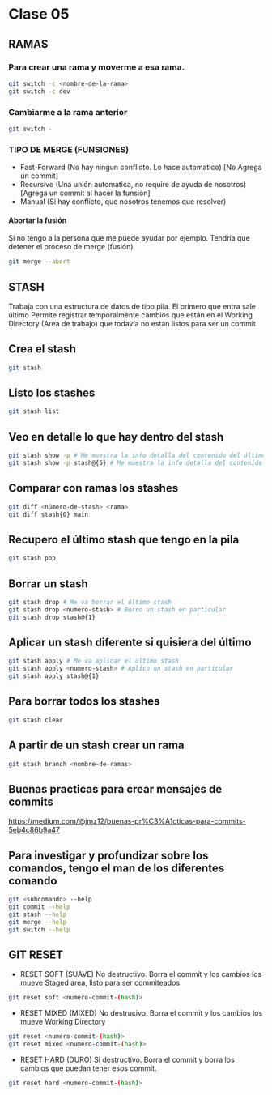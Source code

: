 # Clase 05

## RAMAS

### Para crear una rama y moverme a esa rama.

```sh
git switch -c <nombre-de-la-rama>
git switch -c dev
```
### Cambiarme a la rama anterior

```sh
git switch -
```

### TIPO DE MERGE (FUNSIONES)

* Fast-Forward (No hay ningun conflicto. Lo hace automatico) [No Agrega un commit]
* Recursivo (Una unión automatica, no require de ayuda de nosotros) [Agrega un commit al hacer la funsión]
* Manual (Si hay conflicto, que nosotros tenemos que resolver)

#### Abortar la fusión
Si no tengo a la persona que me puede ayudar por ejemplo. Tendría que detener el proceso de merge (fusión)

```sh
git merge --abort
```

## STASH
Trabaja con una estructura de datos de tipo pila. El primero que entra sale último
Permite registrar temporalmente cambios que están en el Working Directory (Area de trabajo) que todavía no están listos para ser un commit.

## Crea el stash

```sh
git stash 
```

## Listo los stashes

```sh
git stash list
```

## Veo en detalle lo que hay dentro del stash

```sh
git stash show -p # Me muestra la info detalla del contenido del último stash
git stash show -p stash@{5} # Me muestra la info detalla del contenido del stash indicado
```

## Comparar con ramas los stashes

```sh
git diff <número-de-stash> <rama>
git diff stash{0} main
```

## Recupero el último stash que tengo en la pila

```sh
git stash pop
```

## Borrar un stash

```sh
git stash drop # Me va borrar el último stash
git stash drop <numero-stash> # Borro un stash en particular
git stash drop stash@{1}
```

## Aplicar un stash diferente si quisiera del último

```sh
git stash apply # Me va aplicar el último stash
git stash apply <numero-stash> # Aplico un stash en particular
git stash apply stash@{1}
```

## Para borrar todos los stashes

```sh
git stash clear
```

## A partir de un stash crear un rama

```sh
git stash branch <nombre-de-ramas>
```

## Buenas practicas para crear mensajes de commits

<https://medium.com/@jmz12/buenas-pr%C3%A1cticas-para-commits-5eb4c86b9a47>

## Para investigar y profundizar sobre los comandos, tengo el man de los diferentes comando

```sh
git <subcomando> --help
git commit --help
git stash --help
git merge --help
git switch --help
```

## GIT RESET

* RESET SOFT (SUAVE) No destructivo. Borra el commit y los cambios los mueve Staged area, listo para ser commiteados

```sh
git reset soft <numero-commit-(hash)>
```
* RESET MIXED (MIXED) No destrucivo. Borra el commit y los cambios los mueve Working Directory

```sh
git reset <numero-commit-(hash)>
git reset mixed <numero-commit-(hash)>
```

* RESET HARD (DURO) Si destructivo. Borra el commit y borra los cambios que puedan tener esos commit.

```sh
git reset hard <numero-commit-(hash)>
```